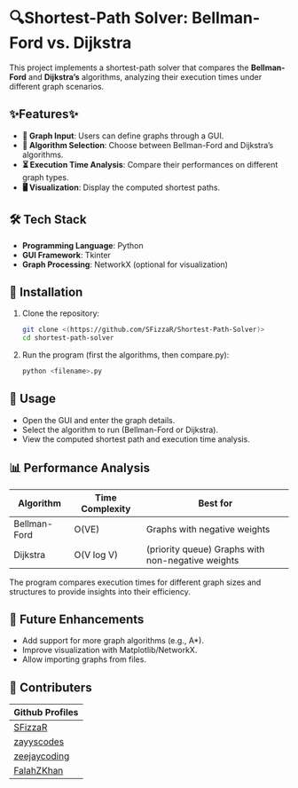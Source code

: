 # 🔍Shortest-Path Solver: Bellman-Ford vs. Dijkstra

This project implements a shortest-path solver that compares the **Bellman-Ford** and **Dijkstra’s** algorithms, analyzing their execution times under different graph scenarios.

## ✨Features✨
- **📌 Graph Input**: Users can define graphs through a GUI.  
- **🔄 Algorithm Selection**: Choose between Bellman-Ford and Dijkstra’s algorithms.  
- **⏳ Execution Time Analysis**: Compare their performances on different graph types.  
- **🖥️ Visualization**: Display the computed shortest paths.
 
## 🛠 Tech Stack
- **Programming Language**: Python  
- **GUI Framework**: Tkinter  
- **Graph Processing**: NetworkX (optional for visualization)  

## 🚀 Installation
1. Clone the repository:  
   ```sh
   git clone <(https://github.com/SFizzaR/Shortest-Path-Solver)>
   cd shortest-path-solver
   
2. Run the program (first the algorithms, then compare.py):
   ```sh
   python <filename>.py

## 🎯 Usage
- Open the GUI and enter the graph details.
- Select the algorithm to run (Bellman-Ford or Dijkstra).
- View the computed shortest path and execution time analysis.

## 📊 Performance Analysis
| Algorithm |	Time Complexity |	Best for |
|-----------|------------------|----------|
| Bellman-Ford |	O(VE) |	Graphs with negative weights |
| Dijkstra |	O(V log V) | (priority queue)	Graphs with non-negative weights |

The program compares execution times for different graph sizes and structures to provide insights into their efficiency.

## 🔮 Future Enhancements
- Add support for more graph algorithms (e.g., A*).
- Improve visualization with Matplotlib/NetworkX.
- Allow importing graphs from files.

## 👥 Contributers 
|  Github Profiles |
|----------------|
| [SFizzaR](https://github.com/SFizzaR) |
| [zayyscodes](https://github.com/zayyscodes) |
| [zeejaycoding](https://github.com/zeejaycoding) |
| [FalahZKhan](https://github.com/FalahZKhan) |



